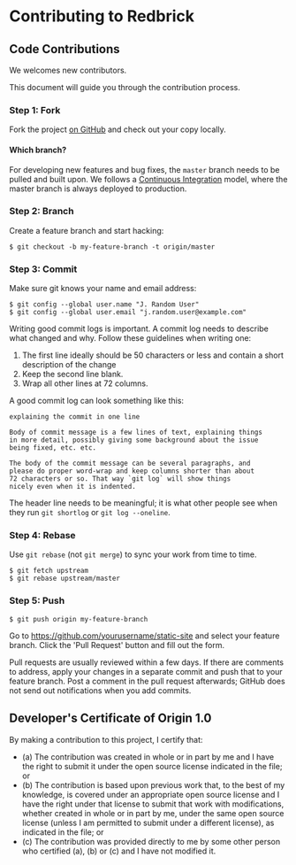 # Contributing to Redbrick

## Code Contributions

We welcomes new contributors.

This document will guide you through the contribution process.

### Step 1: Fork

Fork the project [on GitHub](https://github.com/redbrick/static-site) and check
out your copy locally.

#### Which branch?

For developing new features and bug fixes, the `master` branch needs to be
pulled and built upon. We follows a
[Continuous Integration](https://en.wikipedia.org/wiki/Continuous_integration)
model, where the master branch is always deployed to production.

### Step 2: Branch

Create a feature branch and start hacking:

```text
$ git checkout -b my-feature-branch -t origin/master
```

### Step 3: Commit

Make sure git knows your name and email address:

```text
$ git config --global user.name "J. Random User"
$ git config --global user.email "j.random.user@example.com"
```

Writing good commit logs is important. A commit log needs to describe what
changed and why. Follow these guidelines when writing one:

1. The first line ideally should be 50 characters or less and contain a short
   description of the change
1. Keep the second line blank.
1. Wrap all other lines at 72 columns.

A good commit log can look something like this:

```
explaining the commit in one line

Body of commit message is a few lines of text, explaining things
in more detail, possibly giving some background about the issue
being fixed, etc. etc.

The body of the commit message can be several paragraphs, and
please do proper word-wrap and keep columns shorter than about
72 characters or so. That way `git log` will show things
nicely even when it is indented.
```

The header line needs to be meaningful; it is what other people see when they
run `git shortlog` or `git log --oneline`.

### Step 4: Rebase

Use `git rebase` (not `git merge`) to sync your work from time to time.

```text
$ git fetch upstream
$ git rebase upstream/master
```

### Step 5: Push

```text
$ git push origin my-feature-branch
```

Go to https://github.com/yourusername/static-site and select your feature
branch. Click the 'Pull Request' button and fill out the form.

Pull requests are usually reviewed within a few days. If there are comments to
address, apply your changes in a separate commit and push that to your feature
branch. Post a comment in the pull request afterwards; GitHub does not send out
notifications when you add commits.

## Developer's Certificate of Origin 1.0

By making a contribution to this project, I certify that:

- (a) The contribution was created in whole or in part by me and I have the
  right to submit it under the open source license indicated in the file; or
- (b) The contribution is based upon previous work that, to the best of my
  knowledge, is covered under an appropriate open source license and I have the
  right under that license to submit that work with modifications, whether
  created in whole or in part by me, under the same open source license (unless
  I am permitted to submit under a different license), as indicated in the file;
  or
- (c) The contribution was provided directly to me by some other person who
  certified (a), (b) or (c) and I have not modified it.
